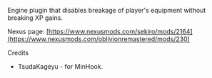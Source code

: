Engine plugin that disables breakage of player's equipment without breaking XP gains.

Nexus page: [https://www.nexusmods.com/sekiro/mods/2164](https://www.nexusmods.com/oblivionremastered/mods/230)

Credits 
* TsudaKageyu - for MinHook.
